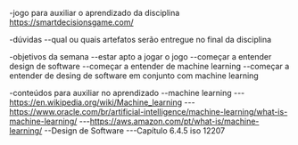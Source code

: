 -jogo para auxiliar o aprendizado da disciplina 
https://smartdecisionsgame.com/

-dúvidas
--qual ou quais artefatos serão entregue no final da disciplina

-objetivos da semana
--estar apto a jogar o jogo
--começar a entender design de software
--começar a entender de machine learning
--começar a entender de desing de software em conjunto com machine learning


-conteúdos para auxiliar no aprendizado
--machine learning
---https://en.wikipedia.org/wiki/Machine_learning
---https://www.oracle.com/br/artificial-intelligence/machine-learning/what-is-machine-learning/
---https://aws.amazon.com/pt/what-is/machine-learning/
--Design de Software
---Capítulo 6.4.5 iso 12207


